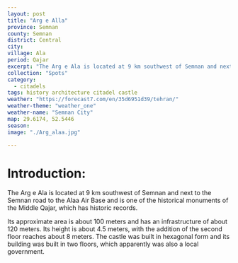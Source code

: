 ```yaml
---
layout: post
title: "Arg e Alla"
province: Semnan
county: Semnan
district: Central
city:
village: Ala
period: Qajar
excerpt: "The Arg e Ala is located at 9 km southwest of Semnan and next to the Semnan road to the Alaa Air Base and is one of the historical monuments of the Middle Qajar, which has historic records."
collection: "Spots"
category: 
  - citadels
tags: history architecture citadel castle
weather: "https://forecast7.com/en/35d6951d39/tehran/"
weather-theme: "weather_one"
weather-name: "Semnan City"
map: 29.6174, 52.5446
season:
image: "./Arg_alaa.jpg"

---
```

# **Introduction:**

The Arg e Ala is located at 9 km southwest of Semnan and next to the Semnan road to the Alaa Air Base and is one of the historical monuments of the Middle Qajar, which has historic records.

Its approximate area is about 100 meters and has an infrastructure of about 120 meters. Its height is about 4.5 meters, with the addition of the second floor reaches about 8 meters. The castle was built in hexagonal form and its building was built in two floors, which apparently was also a local government.